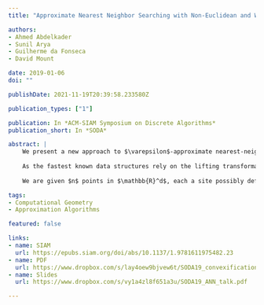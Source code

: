 ```yaml
---
title: "Approximate Nearest Neighbor Searching with Non-Euclidean and Weighted Distances"

authors:
- Ahmed Abdelkader
- Sunil Arya
- Guilherme da Fonseca
- David Mount

date: 2019-01-06
doi: ""

publishDate: 2021-11-19T20:39:58.233580Z

publication_types: ["1"]

publication: In *ACM-SIAM Symposium on Discrete Algorithms*
publication_short: In *SODA*

abstract: |
    We present a new approach to $\varepsilon$-approximate nearest-neighbor queries in fixed dimension under a variety of non-Euclidean distances. We consider two families of distance functions: (a) convex scaling distance functions including the Mahalanobis distance, the Minkowski metric and multiplicative weights, and (b) Bregman divergences including the Kullback-Leibler divergence and the Itakura-Saito distance.
    
    As the fastest known data structures rely on the lifting transformation, their application is limited to the Euclidean metric, and alternative approaches for other distance functions are much less efficient. We circumvent the reliance on the lifting transformation by a careful application of convexification, which appears to be relatively new to computational geometry.
    
    We are given $n$ points in $\mathbb{R}^d$, each a site possibly defining its own distance function. Under mild assumptions on the growth rates of these functions, the proposed data structures answer queries in logarithmic time using $O(n \log(1/\varepsilon)/\varepsilon^d/2)$ space, which nearly matches the best known results for the Euclidean metric.

tags:
- Computational Geometry
- Approximation Algorithms

featured: false

links:
- name: SIAM
  url: https://epubs.siam.org/doi/abs/10.1137/1.9781611975482.23
- name: PDF
  url: https://www.dropbox.com/s/lay4oew9bjvew6t/SODA19_convexification.pdf
- name: Slides
  url: https://www.dropbox.com/s/vy1a4zl8f651a3u/SODA19_ANN_talk.pdf

---
```

